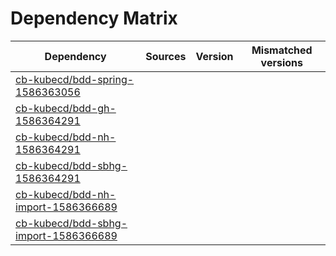 # Dependency Matrix

Dependency | Sources | Version | Mismatched versions
---------- | ------- | ------- | -------------------
[cb-kubecd/bdd-spring-1586363056](https://github.com/cb-kubecd/bdd-spring-1586363056.git) |  | []() | 
[cb-kubecd/bdd-gh-1586364291](https://github.com/cb-kubecd/bdd-gh-1586364291.git) |  | []() | 
[cb-kubecd/bdd-nh-1586364291](https://github.com/cb-kubecd/bdd-nh-1586364291.git) |  | []() | 
[cb-kubecd/bdd-sbhg-1586364291](https://github.com/cb-kubecd/bdd-sbhg-1586364291.git) |  | []() | 
[cb-kubecd/bdd-nh-import-1586366689](https://github.com/cb-kubecd/bdd-nh-import-1586366689.git) |  | []() | 
[cb-kubecd/bdd-sbhg-import-1586366689](https://github.com/cb-kubecd/bdd-sbhg-import-1586366689.git) |  | []() | 
